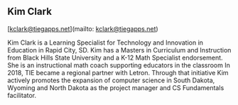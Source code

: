 ## Kim Clark

[kclark@tiegapps.net](mailto: kclark@tiegapps.net)

Kim Clark is a Learning Specialist for Technology and Innovation in Education in Rapid City, SD. Kim has a Masters in Curriculum and Instruction from Black Hills State University and a K-12 Math Specialist endorsement. She is an instructional math coach supporting educators in the classroom In 2018, TIE became a regional partner with Letron. Through that initiative Kim actively promotes the expansion of computer science in South Dakota, Wyoming and North Dakota as the project manager and CS Fundamentals facilitator.
